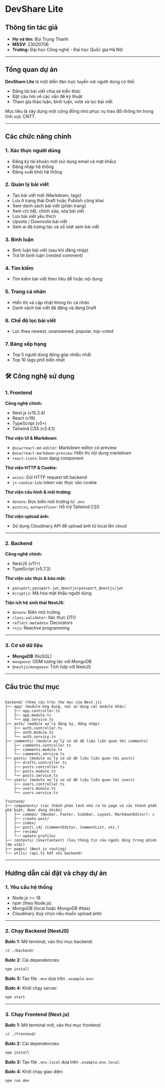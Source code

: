 # DevShare Lite

## Thông tin tác giả
- **Họ và tên:** Bùi Trung Thanh  
- **MSSV:** 23020706  
- **Trường:** Đại học Công nghệ - Đại học Quốc gia Hà Nội  

---

## Tổng quan dự án

**DevShare Lite** là một diễn đàn trực tuyến nơi người dùng có thể:

- Đăng tải bài viết chia sẻ kiến thức
- Đặt câu hỏi về các vấn đề kỹ thuật
- Tham gia thảo luận, bình luận, vote và lọc bài viết

Mục tiêu là xây dựng một cộng đồng nhỏ phục vụ trao đổi thông tin trong lĩnh vực CNTT.

---

## Các chức năng chính

### 1. Xác thực người dùng
- Đăng ký tài khoản mới (sử dụng email và mật khẩu)
- Đăng nhập hệ thống
- Đăng xuất khỏi hệ thống

### 2. Quản lý bài viết
- Tạo bài viết mới (Markdown, tags)
- Lưu ở trạng thái Draft hoặc Publish công khai
- Xem danh sách bài viết (phân trang)
- Xem chi tiết, chỉnh sửa, xóa bài viết
- Lưu bài viết yêu thích
- Upvote / Downvote bài viết
- Xem ai đã tương tác và số lượt xem bài viết

### 3. Bình luận
- Bình luận bài viết (sau khi đăng nhập)
- Trả lời bình luận (nested comment)

### 4. Tìm kiếm
- Tìm kiếm bài viết theo tiêu đề hoặc nội dung

### 5. Trang cá nhân
- Hiển thị và cập nhật thông tin cá nhân
- Danh sách bài viết đã đăng và đang Draft

### 6. Chế độ lọc bài viết
- Lọc theo newest, unanswered, popular, top-voted

### 7. Bảng xếp hạng
- Top 5 người dùng đóng góp nhiều nhất
- Top 10 tags phổ biến nhất

## 🛠️ Công nghệ sử dụng

### 1. Frontend

**Công nghệ chính:**

- Next.js (v15.3.4)
- React (v19)
- TypeScript (v5+)
- Tailwind CSS (v3.4.1)

**Thư viện UI & Markdown:**

- `@uiw/react-md-editor`: Markdown editor có preview
- `@uiw/react-markdown-preview`: Hiển thị nội dung markdown
- `react-icons`: Icon dạng component

**Thư viện HTTP & Cookie:**

- `axios`: Gửi HTTP request tới backend
- `js-cookie`: Lưu token xác thực vào cookie

**Thư viện cấu hình & môi trường:**

- `dotenv`: Đọc biến môi trường từ `.env`
- `postcss`, `autoprefixer`: Hỗ trợ Tailwind CSS

**Thư viện upload ảnh:**

- Sử dụng Cloudinary API để upload ảnh từ local lên cloud

---

### 2. Backend

**Công nghệ chính:**

- NestJS (v11+)
- TypeScript (v5.7.3)

**Thư viện xác thực & bảo mật:**

- `passport`, `passport-jwt`, `@nestjs/passport`, `@nestjs/jwt`
- `bcryptjs`: Mã hóa mật khẩu người dùng

**Tiện ích hệ sinh thái NestJS:**

- `dotenv`: Biến môi trường
- `class-validator`: Xác thực DTO
- `reflect-metadata`: Decorators
- `rxjs`: Reactive programming

---

### 3. Cơ sở dữ liệu

- **MongoDB** (NoSQL)
- `mongoose`: ODM tương tác với MongoDB
- `@nestjs/mongoose`: Tích hợp với NestJS

---

## Cấu trúc thư mục

```

backend/ (theo cáu trúc thư mục của Nest.js)
├── app/ (module ứng dụng, nơi sử dụng các module khác) 
│   ├── app.controller.ts
│   ├── app.module.ts
│   └── app.service.ts
├── auth/ (module xử lý đăng ký, đăng nhập)
│   ├── auth.controller.ts
│   ├── auth.module.ts
│   └── auth.service.ts
├── comments/ (module xử lý cơ sở dữ liệu liên quan tới comments)
│   ├── comments.controller.ts
│   ├── comments.module.ts
│   └── comments.service.ts
├── posts/ (module xử lý cơ sở dữ liệu liên quan tới posts)
│   ├── drafts.controller.ts
│   ├── posts.controller.ts
│   ├── posts.module.ts
│   └── posts.service.ts
└── users/ (module xử lý cơ sở dữ liệu liên quan tới users)
    ├── users.controller.ts
    ├── users.module.ts
    └── users.service.ts

frontend/
├── components/ (các thành phân tách nhỏ ra từ page và các thành phần phổ biến, được dùng nhiều)
│   ├── common/ (Navbar, Footer, Sidebar, Layout, MarkdownEditor): c
│   ├── create-post/
│   ├── index/
│   ├── post\_id/ (CommentEditor, CommentList, etc.)
│   ├── review/
│   └── update-profile/
├── contexts/ (UserContext) (lưu thông tin của người dùng trong phiên làm việc)
├── pages/ (Next.js routing)
└── utils/ (api.ts kết nối backend)

````

---

## Hướng dẫn cài đặt và chạy dự án

### 1. Yêu cầu hệ thống

- Node.js >= 18
- npm (theo Node.js)
- MongoDB (local hoặc MongoDB Atlas)
- Cloudinary (tuỳ chọn nếu muốn upload ảnh)

---

### 2. Chạy Backend (NestJS)

**Bước 1:** Mở terminal, vào thư mục backend:

```bash
cd ./backend/
````

**Bước 2:** Cài dependencies:

```bash
npm install
```

**Bước 3:** Tạo file `.env` dựa trên `.example.env`:

**Bước 4:** Khởi chạy server:

```bash
npm start
```

---

### 3. Chạy Frontend (Next.js)

**Bước 1:** Mở terminal mới, vào thư mục frontend:

```bash
cd ./frontend/
```

**Bước 2:** Cài dependencies:

```bash
npm install
```

**Bước 3:** Tạo file `.env.local` dựa trên `.example.env.local`:

**Bước 4:** Khởi chạy giao diện:

```bash
npm run dev
```

